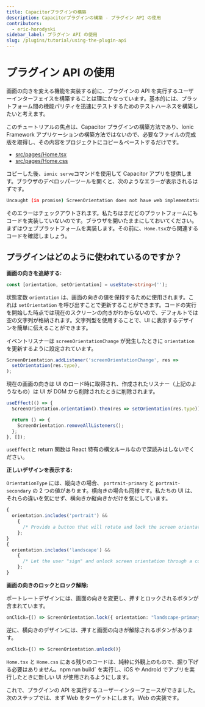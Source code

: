 ```yaml
---
title: Capacitorプラグインの構築
description: Capacitorプラグインの構築 - プラグイン API の使用
contributors:
  - eric-horodyski
sidebar_label: プラグイン API の使用
slug: /plugins/tutorial/using-the-plugin-api
---
```


# プラグイン API の使用

画面の向きを変える機能を実装する前に、プラグインの API を実行するユーザーインターフェイスを構築することは理にかなっています。基本的には、プラットフォーム間の機能パリティを迅速にテストするためのテストハーネスを構築したいと考えます。

このチュートリアルの焦点は、Capacitor プラグインの構築方法であり、Ionic Framework アプリケーションの構築方法ではないので、必要なファイルの完成版を取得し、その内容をプロジェクトにコピー＆ペーストするだけです。

- <a href="https://github.com/ionic-enterprise/capacitor-plugin-tutorial/blob/main/src/pages/Home.tsx" target="_blank">src/pages/Home.tsx</a>
- <a href="https://github.com/ionic-enterprise/capacitor-plugin-tutorial/blob/main/src/pages/Home.css" target="_blank">src/pages/Home.css</a>

コピーした後、`ionic serve`コマンドを使用して Capacitor アプリを提供します。ブラウザのデベロッパーツールを開くと、次のようなエラーが表示されるはずです。

```bash
Uncaught (in promise) ScreenOrientation does not have web implementation.
```

そのエラーはチェックアウトされます。私たちはまだどのプラットフォームにもコードを実装していないのです。ブラウザを開いたままにしておいてください。まずはウェブプラットフォームを実装します。その前に、`Home.tsx`から関連するコードを確認しましょう。

## プラグインはどのように使われているのですか？

**画面の向きを追跡する:**

```typescript
const [orientation, setOrientation] = useState<string>('');
```

状態変数 `orientation` は、画面の向きの値を保持するために使用されます。これは `setOrientation` を呼び出すことで更新することができます。コードの実行を開始した時点では現在のスクリーンの向きがわからないので、デフォルトでは空の文字列が格納されます。文字列型を使用することで、UI に表示するデザインを簡単に伝えることができます。

イベントリスナーは `screenOrientationChange` が発生したときに `orientation` を更新するように設定されています。

```typescript
ScreenOrientation.addListener('screenOrientationChange', res =>
  setOrientation(res.type),
);
```

現在の画面の向きは UI のロード時に取得され、作成されたリスナー（上記のようなもの）は UI が DOM から削除されたときに削除されます。

```typescript
useEffect(() => {
  ScreenOrientation.orientation().then(res => setOrientation(res.type));

  return () => {
    ScreenOrientation.removeAllListeners();
  };
}, []);
```

`useEffect`と return 関数は React 特有の構文ルールなので深読みはしないでください。

**正しいデザインを表示する:**

`OrientationType` には、縦向きの場合、 `portrait-primary` と `portrait-secondary` の 2 つの値があります。横向きの場合も同様です。私たちの UI は、それらの違いを気にせず、横向きか縦向きかだけを気にしています。

```jsx
{
  orientation.includes('portrait') &&
    {
      /* Provide a button that will rotate and lock the screen orientation to landscape mode. */
    };
}
{
  orientation.includes('landscape') &&
    {
      /* Let the user "sign" and unlock screen orientation through a confirmation button. */
    };
}
```

**画面の向きのロックとロック解除:**

ポートレートデザインには、画面の向きを変更し、押すとロックされるボタンが含まれています。

```typescript
onClick={() => ScreenOrientation.lock({ orientation: "landscape-primary" })}
```

逆に、横向きのデザインには、押すと画面の向きが解除されるボタンがあります。

```typescript
onClick={() => ScreenOrientation.unlock()}
```

`Home.tsx` と `Home.css` にある残りのコードは、純粋に外観上のもので、掘り下げる必要はありません。npm run build` を実行し、iOS や Android でアプリを実行したときに新しい UI が使用されるようにします。

これで、プラグインの API を実行するユーザーインターフェースができました。次のステップでは、まず Web をターゲットにします。Web の実装です。
